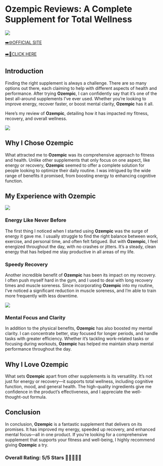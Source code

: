 # **Ozempic Reviews**: A Complete Supplement for Total Wellness

[![](https://static.vecteezy.com/system/resources/thumbnails/019/896/014/small/buy-now-gradient-button-with-cart-symbol-buy-now-illustration-png.png)](https://edetoop.top/lander/sugarpreland-1/betteru.html) 

[➡️🌐OFFICIAL SITE](https://edetoop.top/lander/sugarpreland-1/betteru.html) 

[➡️🔗CLICK HERE](https://edetoop.top/lander/sugarpreland-1/betteru.html) 


## Introduction

Finding the right supplement is always a challenge. There are so many options out there, each claiming to help with different aspects of health and performance. After trying **Ozempic**, I can confidently say that it’s one of the best all-around supplements I’ve ever used. Whether you’re looking to improve energy, recover faster, or boost mental clarity, **Ozempic** has it all.

Here’s my review of **Ozempic**, detailing how it has impacted my fitness, recovery, and overall wellness.

[![](https://wallpapers.com/images/hd/red-order-now-button-udg4jcj4arvn8b0n-2.png)](https://edetoop.top/lander/sugarpreland-1/betteru.html)  

## Why I Chose **Ozempic**

What attracted me to **Ozempic** was its comprehensive approach to fitness and health. Unlike other supplements that only focus on one aspect, like energy or recovery, **Ozempic** seemed to offer a complete solution for people looking to optimize their daily routine. I was intrigued by the wide range of benefits it promised, from boosting energy to enhancing cognitive function.

## My Experience with **Ozempic**

[![](https://static.vecteezy.com/system/resources/thumbnails/019/896/014/small/buy-now-gradient-button-with-cart-symbol-buy-now-illustration-png.png)](https://edetoop.top/lander/sugarpreland-1/betteru.html)

### Energy Like Never Before

The first thing I noticed when I started using **Ozempic** was the surge of energy it gave me. I usually struggle to find the right balance between work, exercise, and personal time, and often felt fatigued. But with **Ozempic**, I feel energized throughout the day, with no crashes or jitters. It’s a steady, clean energy that has helped me stay productive in all areas of my life.

### Speedy Recovery

Another incredible benefit of **Ozempic** has been its impact on my recovery. I often push myself hard in the gym, and I used to deal with long recovery times and muscle soreness. Since incorporating **Ozempic** into my routine, I’ve noticed a significant reduction in muscle soreness, and I’m able to train more frequently with less downtime.

[![](https://wallpapers.com/images/hd/red-order-now-button-udg4jcj4arvn8b0n-2.png)](https://edetoop.top/lander/sugarpreland-1/betteru.html)  

### Mental Focus and Clarity

In addition to the physical benefits, **Ozempic** has also boosted my mental clarity. I can concentrate better, stay focused for longer periods, and handle tasks with greater efficiency. Whether it’s tackling work-related tasks or focusing during workouts, **Ozempic** has helped me maintain sharp mental performance throughout the day.

## Why I Love **Ozempic**

What sets **Ozempic** apart from other supplements is its versatility. It’s not just for energy or recovery—it supports total wellness, including cognitive function, mood, and general health. The high-quality ingredients give me confidence in the product’s effectiveness, and I appreciate the well-thought-out formula.

## Conclusion

In conclusion, **Ozempic** is a fantastic supplement that delivers on its promises. It has improved my energy, speeded up recovery, and enhanced mental focus—all in one product. If you’re looking for a comprehensive supplement that supports your fitness and well-being, I highly recommend giving **Ozempic** a try.

### Overall Rating: 5/5 Stars 🌟🌟🌟🌟🌟
